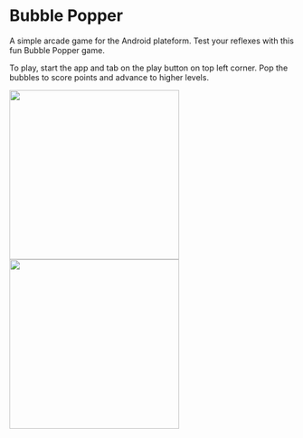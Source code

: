 # Bubble Popper
A simple arcade game for the Android plateform. Test your reflexes with this fun Bubble Popper game.

To play, start the app and tab on the play button on top left corner. Pop the bubbles to score points and advance to higher levels. 

<img src="https://github.com/xdeng9/BubblePopper/blob/master/screenshots/Screen%20Shot%202016-10-31%20at%208.51.23%20PM.png" width="300"/>
<img src="https://github.com/xdeng9/BubblePopper/blob/master/screenshots/Screenshot_20161031-222043.png" width="300"/>
